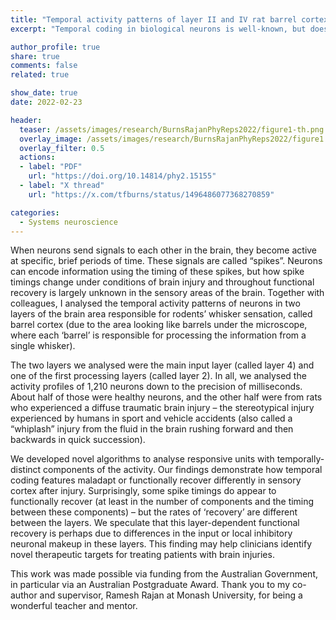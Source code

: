 ```yaml
---
title: "Temporal activity patterns of layer II and IV rat barrel cortex neurons in healthy and injured conditions"
excerpt: "Temporal coding in biological neurons is well-known, but does it change in brain injury and can it functionally recover to pre-injury coding schemas?"

author_profile: true
share: true
comments: false
related: true

show_date: true
date: 2022-02-23

header:
  teaser: /assets/images/research/BurnsRajanPhyReps2022/figure1-th.png
  overlay_image: /assets/images/research/BurnsRajanPhyReps2022/figure1.png
  overlay_filter: 0.5
  actions:
  - label: "PDF"
    url: "https://doi.org/10.14814/phy2.15155"
  - label: "X thread"
    url: "https://x.com/tfburns/status/1496486077368270859"

categories:
  - Systems neuroscience
---
```


When neurons send signals to each other in the brain, they become active at specific, brief periods of time. These signals are called “spikes”. Neurons can encode information using the timing of these spikes, but how spike timings change under conditions of brain injury and throughout functional recovery is largely unknown in the sensory areas of the brain. Together with colleagues, I analysed the temporal activity patterns of neurons in two layers of the brain area responsible for rodents’ whisker sensation, called barrel cortex (due to the area looking like barrels under the microscope, where each ‘barrel’ is responsible for processing the information from a single whisker).

The two layers we analysed were the main input layer (called layer 4) and one of the first processing layers (called layer 2). In all, we analysed the activity profiles of 1,210 neurons down to the precision of milliseconds. About half of those were healthy neurons, and the other half were from rats who experienced a diffuse traumatic brain injury – the stereotypical injury experienced by humans in sport and vehicle accidents (also called a “whiplash” injury from the fluid in the brain rushing forward and then backwards in quick succession).

We developed novel algorithms to analyse responsive units with temporally-distinct components of the activity. Our findings demonstrate how temporal coding features maladapt or functionally recover differently in sensory cortex after injury. Surprisingly, some spike timings do appear to functionally recover (at least in the number of components and the timing between these components) – but the rates of ‘recovery’ are different between the layers. We speculate that this layer-dependent functional recovery is perhaps due to differences in the input or local inhibitory neuronal makeup in these layers. This finding may help clinicians identify novel therapeutic targets for treating patients with brain injuries.

This work was made possible via funding from the Australian Government, in particular via an Australian Postgraduate Award. Thank you to my co-author and supervisor, Ramesh Rajan at Monash University, for being a wonderful teacher and mentor.